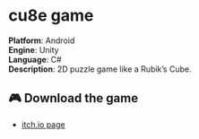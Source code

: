 # cu8e game

**Platform**: Android  
**Engine**: Unity  
**Language**: C#  
**Description**: 2D puzzle game like a Rubik’s Cube.

## 🎮 Download the game  
- [itch.io page](https://dobjalo.itch.io/cu8e)



